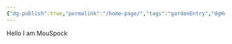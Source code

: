 ```yaml
---
{"dg-publish":true,"permalink":"/home-page/","tags":"gardenEntry","dgHomeLink":true,"dgPassFrontmatter":false}
---
```





Hello
I am MouSpock